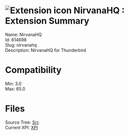 # ![Extension icon](https://addons.thunderbird.net/user-media/addon_icons/614/614698-64.png?modified=ebae5e30) NirvanaHQ : Extension Summary

Name: NirvanaHQ  
Id: 614698  
Slug: nirvanahq  
Description: NirvanaHQ for Thunderbird
  

# Compatibility
Min: 3.0  
Max: 65.0  

# Files

Source Tree: [Src](C:/Dev/Thunderbird/ThunderKdB/xall/x60/614698-nirvanahq/src)  
Current XPI: [XPI](C:/Dev/Thunderbird/ThunderKdB/xall/x60/614698-nirvanahq/xpi)  



